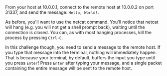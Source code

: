 From your host at 10.0.0.1, connect to the remote host at 10.0.0.2 on port 31337, and send the message: `Hello, World!`.

As before, you'll want to use the netcat command.
You'll notice that netcat will hang (e.g. you will not get a shell prompt back), waiting until the connection is closed.
You can, as with most hanging processes, kill the process by pressing `Ctrl-C`.

In this challenge though, you need to send a message to the remote host.
If you type that message into the terminal, nothing will immediately happen.
That is because your terminal, by default, buffers the input you type until you press `Enter`!
Press `Enter` after typing your message, and a single packet containing the entire message will be sent to the remote host.
